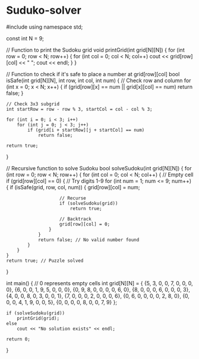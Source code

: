# Suduko-solver
#include <iostream>
using namespace std;

const int N = 9;

// Function to print the Sudoku grid
void printGrid(int grid[N][N]) {
    for (int row = 0; row < N; row++) {
        for (int col = 0; col < N; col++)
            cout << grid[row][col] << " ";
        cout << endl;
    }
}

// Function to check if it's safe to place a number at grid[row][col]
bool isSafe(int grid[N][N], int row, int col, int num) {
    // Check row and column
    for (int x = 0; x < N; x++) {
        if (grid[row][x] == num || grid[x][col] == num)
            return false;
    }

    // Check 3x3 subgrid
    int startRow = row - row % 3, startCol = col - col % 3;

    for (int i = 0; i < 3; i++)
        for (int j = 0; j < 3; j++)
            if (grid[i + startRow][j + startCol] == num)
                return false;

    return true;
}

// Recursive function to solve Sudoku
bool solveSudoku(int grid[N][N]) {
    for (int row = 0; row < N; row++) {
        for (int col = 0; col < N; col++) {
            // Empty cell
            if (grid[row][col] == 0) {
                // Try digits 1-9
                for (int num = 1; num <= 9; num++) {
                    if (isSafe(grid, row, col, num)) {
                        grid[row][col] = num;

                        // Recurse
                        if (solveSudoku(grid))
                            return true;

                        // Backtrack
                        grid[row][col] = 0;
                    }
                }
                return false; // No valid number found
            }
        }
    }
    return true; // Puzzle solved
}

int main() {
    // 0 represents empty cells
    int grid[N][N] = {
        {5, 3, 0, 0, 7, 0, 0, 0, 0},
        {6, 0, 0, 1, 9, 5, 0, 0, 0},
        {0, 9, 8, 0, 0, 0, 0, 6, 0},
        {8, 0, 0, 0, 6, 0, 0, 0, 3},
        {4, 0, 0, 8, 0, 3, 0, 0, 1},
        {7, 0, 0, 0, 2, 0, 0, 0, 6},
        {0, 6, 0, 0, 0, 0, 2, 8, 0},
        {0, 0, 0, 4, 1, 9, 0, 0, 5},
        {0, 0, 0, 0, 8, 0, 0, 7, 9}
    };

    if (solveSudoku(grid))
        printGrid(grid);
    else
        cout << "No solution exists" << endl;

    return 0;
}
